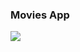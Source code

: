 ### Movies App

![](https://github.com/arthurbauer97/moviesproject/blob/master/presentantion/print1.png)